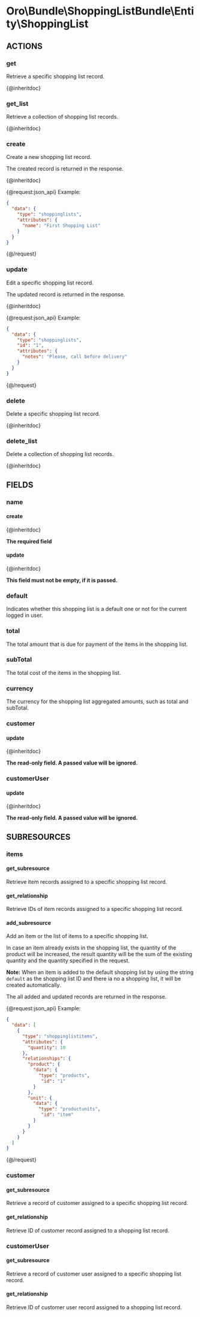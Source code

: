# Oro\Bundle\ShoppingListBundle\Entity\ShoppingList

## ACTIONS

### get

Retrieve a specific shopping list record.

{@inheritdoc}

### get_list

Retrieve a collection of shopping list records.

{@inheritdoc}

### create

Create a new shopping list record.

The created record is returned in the response.

{@inheritdoc}

{@request:json_api}
Example:

```JSON
{
  "data": {
    "type": "shoppinglists",
    "attributes": {
      "name": "First Shopping List"
    }
  }
}
```
{@/request}

### update

Edit a specific shopping list record.

The updated record is returned in the response.

{@inheritdoc}

{@request:json_api}
Example:

```JSON
{
  "data": {
    "type": "shoppinglists",
    "id": "1",
    "attributes": {
      "notes": "Please, call before delivery"
    }
  }
}
```
{@/request}

### delete

Delete a specific shopping list record.

{@inheritdoc}

### delete_list

Delete a collection of shopping list records.

{@inheritdoc}

## FIELDS

### name

#### create

{@inheritdoc}

**The required field**

#### update

{@inheritdoc}

**This field must not be empty, if it is passed.**

### default

Indicates whether this shopping list is a default one or not for the current logged in user.

### total

The total amount that is due for payment of the items in the shopping list.

### subTotal

The total cost of the items in the shopping list.

### currency

The currency for the shopping list aggregated amounts, such as total and subTotal.

### customer

#### update

{@inheritdoc}

**The read-only field. A passed value will be ignored.**

### customerUser

#### update

{@inheritdoc}

**The read-only field. A passed value will be ignored.**

## SUBRESOURCES

### items

#### get_subresource

Retrieve item records assigned to a specific shopping list record.

#### get_relationship

Retrieve IDs of item records assigned to a specific shopping list record.

#### add_subresource

Add an item or the list of items to a specific shopping list.

In case an item already exists in the shopping list, the quantity of the product will be increased,
the result quantity will be the sum of the existing quantity and the quantity specified in the request.

**Note:** When an item is added to the default shopping list by using the string `default` as the shopping list ID
and there ia no a shopping list, it will be created automatically.

The all added and updated records are returned in the response.

{@request:json_api}
Example:

```JSON
{
  "data": [
    {
      "type": "shoppinglistitems",
      "attributes": {
        "quantity": 10
      },
      "relationships": {
        "product": {
          "data": {
            "type": "products",
             "id": "1"
          }
        },
        "unit": {
          "data": {
            "type": "productunits",
             "id": "item"
          }
        }
      }
    }
  ]
}
```
{@/request}

### customer

#### get_subresource

Retrieve a record of customer assigned to a specific shopping list record.

#### get_relationship

Retrieve ID of customer record assigned to a shopping list record.

### customerUser

#### get_subresource

Retrieve a record of customer user assigned to a specific shopping list record.

#### get_relationship

Retrieve ID of customer user record assigned to a shopping list record.
